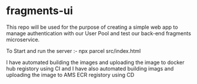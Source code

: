 # fragments-ui

This repo will be used for the purpose of creating a simple web app to manage authentication with our User Pool and test our back-end fragments microservice.

To Start and run the server :- npx parcel src/index.html

I have automated building the images and uploading the image to docker hub registory using CI and I have also automated building imags and uploading the image to AMS ECR registory using CD
